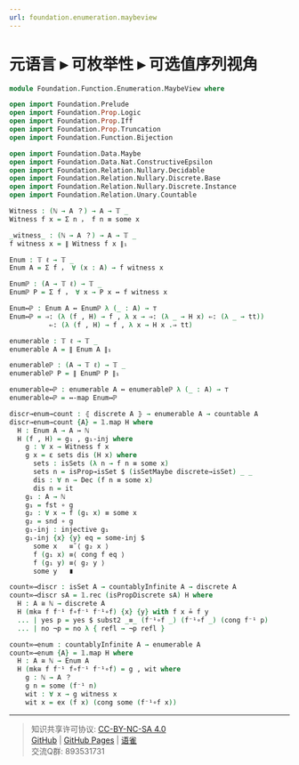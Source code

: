 ```yaml
---
url: foundation.enumeration.maybeview
---
```


# 元语言 ▸ 可枚举性 ▸ 可选值序列视角

```agda
module Foundation.Function.Enumeration.MaybeView where

open import Foundation.Prelude
open import Foundation.Prop.Logic
open import Foundation.Prop.Iff
open import Foundation.Prop.Truncation
open import Foundation.Function.Bijection

open import Foundation.Data.Maybe
open import Foundation.Data.Nat.ConstructiveEpsilon
open import Foundation.Relation.Nullary.Decidable
open import Foundation.Relation.Nullary.Discrete.Base
open import Foundation.Relation.Nullary.Discrete.Instance
open import Foundation.Relation.Unary.Countable

Witness : (ℕ → A ？) → A → 𝕋 _
Witness f x = Σ n ， f n ≡ some x

_witness_ : (ℕ → A ？) → A → 𝕋 _
f witness x = ∥ Witness f x ∥₁

Enum : 𝕋 ℓ → 𝕋 _
Enum A = Σ f ， ∀ (x : A) → f witness x

Enumℙ : (A → 𝕋 ℓ) → 𝕋 _
Enumℙ P = Σ f ， ∀ x → P x ↔ f witness x

Enum↔ℙ : Enum A ↔ Enumℙ λ (_ : A) → ⊤
Enum↔ℙ = ⇒: (λ (f , H) → f , λ x → ⇒: (λ _ → H x) ⇐: (λ _ → tt))
          ⇐: (λ (f , H) → f , λ x → H x .⇒ tt)

enumerable : 𝕋 ℓ → 𝕋 _
enumerable A = ∥ Enum A ∥₁

enumerableℙ : (A → 𝕋 ℓ) → 𝕋 _
enumerableℙ P = ∥ Enumℙ P ∥₁

enumerable↔ℙ : enumerable A ↔ enumerableℙ λ (_ : A) → ⊤
enumerable↔ℙ = ↔-map Enum↔ℙ

discr→enum→count : ⦃ discrete A ⦄ → enumerable A → countable A
discr→enum→count {A} = 𝟙.map H where
  H : Enum A → A ↣ ℕ
  H (f , H) = g₁ , g₁-inj where
    g : ∀ x → Witness f x
    g x = ε sets dis (H x) where
      sets : isSets (λ n → f n ≡ some x)
      sets n = isProp→isSet $ (isSetMaybe discrete→isSet) _ _
      dis : ∀ n → Dec (f n ≡ some x)
      dis n = it
    g₁ : A → ℕ
    g₁ = fst ∘ g
    g₂ : ∀ x → f (g₁ x) ≡ some x
    g₂ = snd ∘ g
    g₁-inj : injective g₁
    g₁-inj {x} {y} eq = some-inj $
      some x   ≡˘⟨ g₂ x ⟩
      f (g₁ x) ≡⟨ cong f eq ⟩
      f (g₁ y) ≡⟨ g₂ y ⟩
      some y   ∎

count∞→discr : isSet A → countablyInfinite A → discrete A
count∞→discr sA = 𝟙.rec (isPropDiscrete sA) H where
  H : A ≅ ℕ → discrete A
  H (mk≅ f f⁻¹ f∘f⁻¹ f⁻¹∘f) {x} {y} with f x ≟ f y
  ... | yes p = yes $ subst2 _≡_ (f⁻¹∘f _) (f⁻¹∘f _) (cong f⁻¹ p)
  ... | no ¬p = no λ { refl → ¬p refl }

count∞→enum : countablyInfinite A → enumerable A
count∞→enum {A} = 𝟙.map H where
  H : A ≅ ℕ → Enum A
  H (mk≅ f f⁻¹ f∘f⁻¹ f⁻¹∘f) = g , wit where
    g : ℕ → A ？
    g n = some (f⁻¹ n)
    wit : ∀ x → g witness x
    wit x = ex (f x) (cong some (f⁻¹∘f x))
```

---
> 知识共享许可协议: [CC-BY-NC-SA 4.0](https://creativecommons.org/licenses/by-nc-sa/4.0/deed.zh)  
> [GitHub](https://github.com/choukh/MetaLogic/blob/main/src/Foundation/Function/Enumeration/MaybeView.lagda.md) | [GitHub Pages](https://choukh.github.io/MetaLogic/Foundation.Function.Enumeration.MaybeView.html) | [语雀](https://www.yuque.com/ocau/metalogic/enumeration.maybeview)  
> 交流Q群: 893531731
